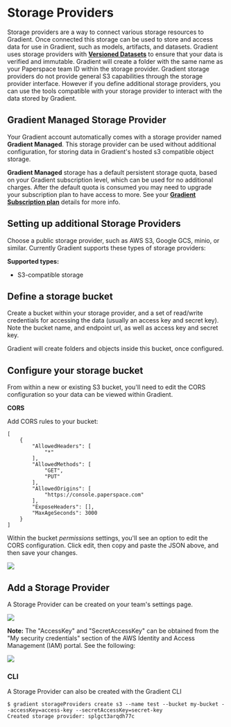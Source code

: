 # Storage Providers

Storage providers are a way to connect various storage resources to Gradient. Once connected this storage can be used to store and access data for use in Gradient, such as models, artifacts, and datasets. Gradient uses storage providers with [**Versioned Datasets**](https://docs.paperspace.com/gradient/data/data-overview/private-datasets-repository) to ensure that your data is verified and immutable. Gradient will create a folder with the same name as your Paperspace team ID within the storage provider. Gradient storage providers do not provide general S3 capabilities through the storage provider interface. However if you define additional storage providers, you can use the tools compatible with your storage provider to interact with the data stored by Gradient.

## Gradient Managed Storage Provider

Your Gradient account automatically comes with a storage provider named **Gradient Managed**. This storage provider can be used without additional configuration, for storing data in Gradient's hosted s3 compatible object storage.

**Gradient Managed** storage has a default persistent storage quota, based on your Gradient subscription level, which can be used for no additional charges. After the default quota is consumed you may need to upgrade your subscription plan to have access to more. See your [**Gradient Subscription plan**](https://gradient.paperspace.com/pricing) details for more info.

## Setting up additional Storage Providers

Choose a public storage provider, such as AWS S3, Google GCS, minio, or similar. Currently Gradient supports these types of storage providers:

**Supported types:**

* S3-compatible storage

## Define a storage bucket

Create a bucket within your storage provider, and a set of read/write credentials for accessing the data \(usually an access key and secret key\). Note the bucket name, and endpoint url, as well as access key and secret key.

Gradient will create folders and objects inside this bucket, once configured.

## Configure your storage bucket

From within a new or existing S3 bucket, you'll need to edit the CORS configuration so your data can be viewed within Gradient.

**CORS**

Add CORS rules to your bucket:

```text
[
    {
        "AllowedHeaders": [
            "*"
        ],
        "AllowedMethods": [
            "GET",
            "PUT"
        ],
        "AllowedOrigins": [
            "https://console.paperspace.com"
        ],
        "ExposeHeaders": [],
        "MaxAgeSeconds": 3000
    }
]
```

Within the bucket _permissions_ settings, you'll see an option to edit the CORS configuration. Click edit, then copy and paste the JSON above, and then save your changes.

![](../../../.gitbook/assets/image%20%28108%29.png)

## Add a Storage Provider

A Storage Provider can be created on your team's settings page.

![](../../../.gitbook/assets/screen-shot-2020-10-30-at-1.09.41-pm.png)

**Note:** The "AccessKey" and "SecretAccessKey" can be obtained from the "My security credentials" section of the AWS Identity and Access Management \(IAM\) portal. See the following:

![](../../../.gitbook/assets/image%20%28109%29.png)

### CLI

A Storage Provider can also be created with the Gradient CLI

```text
$ gradient storageProviders create s3 --name test --bucket my-bucket --accessKey=access-key --secretAccessKey=secret-key
Created storage provider: splgct3arqdh77c
```

